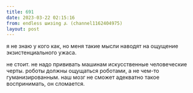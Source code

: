 ```yaml
---
title: 691
date: 2023-03-22 02:15:16
from: endless шизing ⍼ (channel1162404975)
layout: post
---
```


я не знаю у кого как, но меня такие мысли наводят на ощущение экзистенциального ужаса. 

не стоит. не надо прививать машинам искусственные человеческие черты. роботы должны ощущаться роботами, а не чем-то гуманизированным. 
наш мозг не сможет адекватно такое воспринимать, он сломается.
